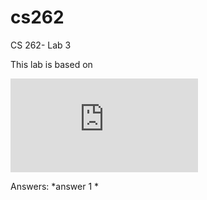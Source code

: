 # cs262

CS 262- Lab 3

This lab is based on

![Lab 3](https://cs.calvin.edu/courses/cs/262/kvlinden/03management/lab.html)

Answers:
*answer 1
*


